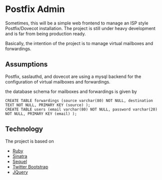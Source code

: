 Postfix Admin
=============

Sometimes, this will be a simple web frontend to manage an ISP style Postfix/Dovecot installation.
The project is still under heavy development and is far from being production ready.

Basically, the intention of the project is to manage virtual mailboxes and forwardings.

Assumptions
-----------

Postfix, saslauthd, and dovecot are using a mysql backend for the configuration of virtual
mailboxes and forwardings.

the database schema for mailboxes and forwardings is given by
```
CREATE TABLE forwardings (source varchar(80) NOT NULL, destination TEXT NOT NULL, PRIMARY KEY (source) );
CREATE TABLE users (email varchar(80) NOT NULL, password varchar(20) NOT NULL, PRIMARY KEY (email) );
```

Technology
----------

The project is based on
- [Ruby](http://www.ruby-lang.org)
- [Sinatra](http://www.sinatrarb.com)
- [Sequel](http://sequel.rubyforge.org)
- [Twitter Bootstrap](http://twitter.github.com/bootstrap)
- [JQuery](http://jquery.org)
